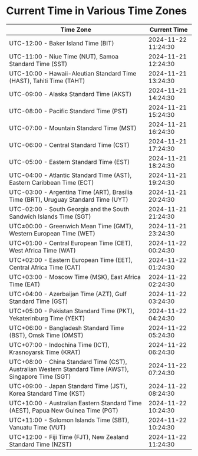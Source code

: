 # Current Time in Various Time Zones

| Time Zone | Current Time |
|-----------|--------------|
| UTC-12:00 - Baker Island Time (BIT) | 2024-11-22 11:24:30 |
| UTC-11:00 - Niue Time (NUT), Samoa Standard Time (SST) | 2024-11-21 12:24:30 |
| UTC-10:00 - Hawaii-Aleutian Standard Time (HAST), Tahiti Time (TAHT) | 2024-11-21 13:24:30 |
| UTC-09:00 - Alaska Standard Time (AKST) | 2024-11-21 14:24:30 |
| UTC-08:00 - Pacific Standard Time (PST) | 2024-11-21 15:24:30 |
| UTC-07:00 - Mountain Standard Time (MST) | 2024-11-21 16:24:30 |
| UTC-06:00 - Central Standard Time (CST) | 2024-11-21 17:24:30 |
| UTC-05:00 - Eastern Standard Time (EST) | 2024-11-21 18:24:30 |
| UTC-04:00 - Atlantic Standard Time (AST), Eastern Caribbean Time (ECT) | 2024-11-21 19:24:30 |
| UTC-03:00 - Argentina Time (ART), Brasília Time (BRT), Uruguay Standard Time (UYT) | 2024-11-21 20:24:30 |
| UTC-02:00 - South Georgia and the South Sandwich Islands Time (SGT) | 2024-11-21 21:24:30 |
| UTC±00:00 - Greenwich Mean Time (GMT), Western European Time (WET) | 2024-11-21 23:24:30 |
| UTC+01:00 - Central European Time (CET), West Africa Time (WAT) | 2024-11-22 00:24:30 |
| UTC+02:00 - Eastern European Time (EET), Central Africa Time (CAT) | 2024-11-22 01:24:30 |
| UTC+03:00 - Moscow Time (MSK), East Africa Time (EAT) | 2024-11-22 02:24:30 |
| UTC+04:00 - Azerbaijan Time (AZT), Gulf Standard Time (GST) | 2024-11-22 03:24:30 |
| UTC+05:00 - Pakistan Standard Time (PKT), Yekaterinburg Time (YEKT) | 2024-11-22 04:24:30 |
| UTC+06:00 - Bangladesh Standard Time (BST), Omsk Time (OMST) | 2024-11-22 05:24:30 |
| UTC+07:00 - Indochina Time (ICT), Krasnoyarsk Time (KRAT) | 2024-11-22 06:24:30 |
| UTC+08:00 - China Standard Time (CST), Australian Western Standard Time (AWST), Singapore Time (SGT) | 2024-11-22 07:24:30 |
| UTC+09:00 - Japan Standard Time (JST), Korea Standard Time (KST) | 2024-11-22 08:24:30 |
| UTC+10:00 - Australian Eastern Standard Time (AEST), Papua New Guinea Time (PGT) | 2024-11-22 10:24:30 |
| UTC+11:00 - Solomon Islands Time (SBT), Vanuatu Time (VUT) | 2024-11-22 10:24:30 |
| UTC+12:00 - Fiji Time (FJT), New Zealand Standard Time (NZST) | 2024-11-22 11:24:30 |
